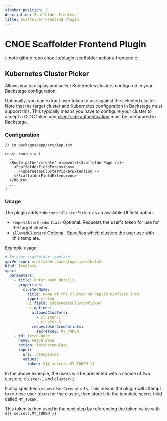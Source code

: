 ```yaml
---
sidebar_position: 3
description: Scaffolder Frontend
title: Scaffolder Frontend Plugin
---
```

# CNOE Scaffolder Frontend Plugin
:::note github repo
[cnoe-io/plugin-scaffolder-actions-frontend](https://github.com/cnoe-io/plugin-scaffolder-actions-frontend)
:::

## Kubernetes Cluster Picker

Allows you to display and select Kubernetes clusters configured in your Backstage configuration.

Optionally, you can extract user token to use against the selected cluster. 
Note that the target cluster and Kubernetes configuration in Backstage must support this.
This typically means you have to configure your cluster to accept a OIDC token and [client side authentication](https://backstage.io/docs/features/kubernetes/configuration#clustersoidctokenprovider-optional) must be configured in Backstage.

### Configuration

```tsx
// in packages/app/src/App.tsx

const routes = (
  ...
  <Route path="/create" element={<ScaffolderPage />}>
    <ScaffolderFieldExtensions>
      <KubernetesClusterPickerExtension />
    </ScaffolderFieldExtensions>
  </Route>  
  ...  
)
```

### Usage

The plugin adds `KubernetesClusterPicker` as an available UI field option. 

- `requestUserCredentials` Optional. Requests the user's token for use for the target cluster.
- `allowedClusters` Optional. Specifies which clusters the user use with this template.

Example usage:

```yaml
# In your scaffolder template
apiVersion: scaffolder.backstage.io/v1beta3
kind: Template
spec:
  parameters:
    - title: Enter some details
      properties:
        clusterName:
          title: Name of the cluster to deploy manfiest into.
          type: string
          ui:field: KubernetesClusterPicker
          ui:options:
            allowedClusters:
              - cluster-1
              - cluster-2
            requestUserCredentials:
              secretKey: MY_TOKEN
    - id: fetch-base
      name: Fetch Base
      action: fetch:template
      input:
        url: ./templates
        values:
          token: ${{ secrets.MY_TOKEN }}
```

In the above example, the users will be presented with a choice of two clusters, `cluster-1` and `cluster-2`.

It also specified `requestUserCredentials`. This means the plugin will attempt to retrieve user token for the cluster, then store it in the template secret field called `MY_TOKEN`.

This token is then used in the next step by referencing the token value with `${{ secrets.MY_TOKEN }}`

